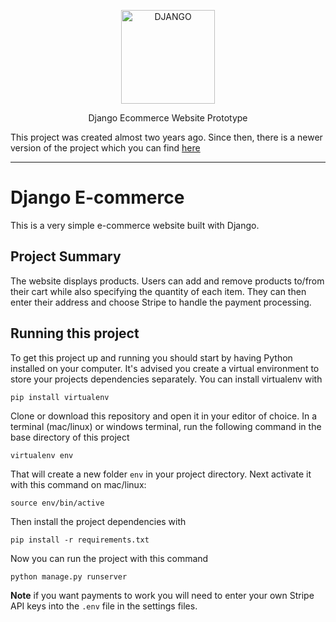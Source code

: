 <p align="center">
  <p align="center">
      <img src="https://fiverr-res.cloudinary.com/images/q_auto,f_auto/gigs/105085099/original/41dd8d734b59b8a28144b54f03058f12cccdfa88/do-everything-related-to-python-django.png" alt="DJANGO" height="150" width="150">
    </a>
  </p>
  <p align="center">
    Django Ecommerce Website Prototype
  </p>
</p>



This project was created almost two years ago. Since then, there is a newer version of the project which you can find [here](git@github.com:NinadNirbhavane/BigShop-ecommerce.git)

---

# Django E-commerce

This is a very simple e-commerce website built with Django.



## Project Summary

The website displays products. Users can add and remove products to/from their cart while also specifying the quantity of each item. They can then enter their address and choose Stripe to handle the payment processing.


## Running this project

To get this project up and running you should start by having Python installed on your computer. It's advised you create a virtual environment to store your projects dependencies separately. You can install virtualenv with

```
pip install virtualenv
```

Clone or download this repository and open it in your editor of choice. In a terminal (mac/linux) or windows terminal, run the following command in the base directory of this project

```
virtualenv env
```

That will create a new folder `env` in your project directory. Next activate it with this command on mac/linux:

```
source env/bin/active
```

Then install the project dependencies with

```
pip install -r requirements.txt
```

Now you can run the project with this command

```
python manage.py runserver
```

**Note** if you want payments to work you will need to enter your own Stripe API keys into the `.env` file in the settings files.
